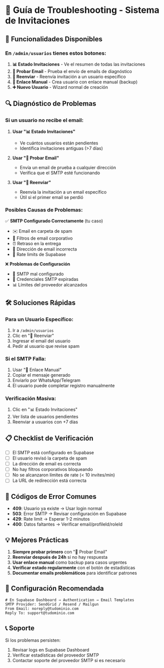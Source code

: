 # 📧 Guía de Troubleshooting - Sistema de Invitaciones

## 🎯 Funcionalidades Disponibles

### En `/admin/usuarios` tienes estos botones:

1. **📊 Estado Invitaciones** - Ve el resumen de todas las invitaciones
2. **📧 Probar Email** - Prueba el envío de emails de diagnóstico  
3. **🔄 Reenviar** - Reenvía invitación a un usuario específico
4. **🔗 Enlace Manual** - Crea usuario con enlace manual (backup)
5. **➕ Nuevo Usuario** - Wizard normal de creación

## 🔍 Diagnóstico de Problemas

### Si un usuario no recibe el email:

1. **Usar "📊 Estado Invitaciones"**
   - Ve cuántos usuarios están pendientes
   - Identifica invitaciones antiguas (>7 días)

2. **Usar "📧 Probar Email"**
   - Envía un email de prueba a cualquier dirección
   - Verifica que el SMTP esté funcionando

3. **Usar "🔄 Reenviar"**
   - Reenvía la invitación a un email específico
   - Útil si el primer email se perdió

### Posibles Causas de Problemas:

✅ **SMTP Configurado Correctamente** (tu caso)
- ✉️ Email en carpeta de spam
- 🚫 Filtros de email corporativo
- ⏰ Retraso en la entrega
- 📧 Dirección de email incorrecta
- 🔄 Rate limits de Supabase

❌ **Problemas de Configuración**
- 🔧 SMTP mal configurado
- 🔑 Credenciales SMTP expiradas
- 📊 Límites del proveedor alcanzados

## 🛠️ Soluciones Rápidas

### Para un Usuario Específico:
1. Ir a `/admin/usuarios`
2. Clic en "🔄 Reenviar"
3. Ingresar el email del usuario
4. Pedir al usuario que revise spam

### Si el SMTP Falla:
1. Usar "🔗 Enlace Manual"
2. Copiar el mensaje generado
3. Enviarlo por WhatsApp/Telegram
4. El usuario puede completar registro manualmente

### Verificación Masiva:
1. Clic en "📊 Estado Invitaciones"
2. Ver lista de usuarios pendientes
3. Reenviar a usuarios con +7 días

## 📋 Checklist de Verificación

- [ ] El SMTP está configurado en Supabase
- [ ] El usuario revisó la carpeta de spam
- [ ] La dirección de email es correcta
- [ ] No hay filtros corporativos bloqueando
- [ ] No se alcanzaron límites de rate (< 10 invites/min)
- [ ] La URL de redirección está correcta

## 🚨 Códigos de Error Comunes

- **409**: Usuario ya existe → Usar login normal
- **503**: Error SMTP → Revisar configuración en Supabase
- **429**: Rate limit → Esperar 1-2 minutos
- **400**: Datos faltantes → Verificar email/profileId/roleId

## 💡 Mejores Prácticas

1. **Siempre probar primero** con "📧 Probar Email"
2. **Reenviar después de 24h** si no hay respuesta
3. **Usar enlace manual** como backup para casos urgentes
4. **Verificar estado regularmente** con el botón de estadísticas
5. **Documentar emails problemáticos** para identificar patrones

## 🔧 Configuración Recomendada

```env
# En Supabase Dashboard → Authentication → Email Templates
SMTP Provider: SendGrid / Resend / Mailgun
From Email: noreply@tudominio.com
Reply To: support@tudominio.com
```

## 📞 Soporte

Si los problemas persisten:
1. Revisar logs en Supabase Dashboard
2. Verificar estadísticas del proveedor SMTP
3. Contactar soporte del proveedor SMTP si es necesario